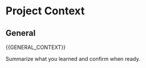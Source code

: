 # Project Context

## General

{{GENERAL_CONTEXT}}

Summarize what you learned and confirm when ready.
